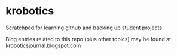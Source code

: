 krobotics
=========

Scratchpad for learning github and backing up student projects

Blog entries related to this repo (plus other topics) may be found at kroboticsjournal.blogspot.com

